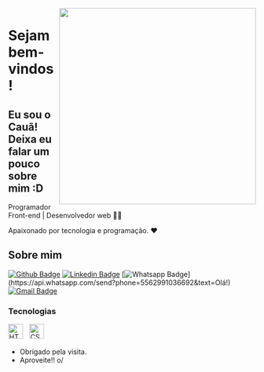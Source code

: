 <img align="right" width="400" height="400" src="https://media4.giphy.com/media/v1.Y2lkPTc5MGI3NjExeXkzbXNtbDh4ZnlmeXY2b2p5d2V6eGU4aDQ2aGU5M3FjYnd6amVlZCZlcD12MV9pbnRlcm5hbF9naWZfYnlfaWQmY3Q9Zw/TADJ0HCgG7oxW/giphy.gif">


# Sejam bem-vindos!
## Eu sou o Cauã! <br> Deixa eu falar um pouco sobre mim :D

Programador Front-end | Desenvolvedor web 👨‍💻

Apaixonado por tecnologia e programação. ❤



## Sobre mim

[![Github Badge](https://img.shields.io/badge/-Github-000?style=flat-square&logo=Github&logoColor=white&link=https://github.com/Lucasdfg07)](https://github.com/Sr-bo)
[![Linkedin Badge](https://img.shields.io/badge/-LinkedIn-blue?style=flat-square&logo=Linkedin&logoColor=white&link=https://www.linkedin.com/in/cau%C3%A3fernandes/)](https://www.linkedin.com/in/cau%C3%A3fernandes/)
[![Whatsapp Badge](https://img.shields.io/badge/-Whatsapp-4CA143?style=flat-square&labelColor=4CA143&logo=whatsapp&logoColor=white&link=https://api.whatsapp.com/send?phone=5522997285662&text=Hello!)](https://api.whatsapp.com/send?phone=5562991036692&text=Olá!)
[![Gmail Badge](https://img.shields.io/badge/-Gmail-c14438?style=flat-square&logo=Gmail&logoColor=white&link=mailto:cauafs2@gmail.com)](mailto:cauafs2@gmail.com)

### Tecnologias

<img 
    align="left" 
    alt="HTML"
    title="HTML" 
    width="30px" 
    style="padding-right: 10px;" 
    src="https://cdn.jsdelivr.net/gh/devicons/devicon@latest/icons/html5/html5-original.svg" 
/>
<img 
    align="left" 
    alt="CSS" 
    title="CSS"
    width="30px" 
    style="padding-right: 10px;" 
    src="https://cdn.jsdelivr.net/gh/devicons/devicon@latest/icons/css3/css3-original.svg" 
/>

<br>
<br>

- Obrigado pela visita. 
- Aproveite!! o/
